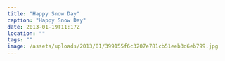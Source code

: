 ```yaml
---
title: "Happy Snow Day"
caption: "Happy Snow Day"
date: 2013-01-19T11:17Z
location: ""
tags: ""
image: /assets/uploads/2013/01/399155f6c3207e781cb51eeb3d6eb799.jpg
---
```

